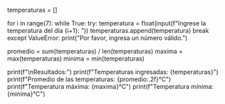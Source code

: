 temperaturas = []

for i in range(7):
    while True:
        try:
            temperatura = float(input(f"Ingrese la temperatura del día {i+1}: "))
            temperaturas.append(temperatura)
            break
        except ValueError:
            print("Por favor, ingresa un número válido.")

promedio = sum(temperaturas) / len(temperaturas)
maxima = max(temperaturas)
minima = min(temperaturas)

print(f"\nResultados:")
print(f"Temperaturas ingresadas: {temperaturas}")
print(f"Promedio de las temperaturas: {promedio:.2f}°C")
print(f"Temperatura máxima: {maxima}°C")
print(f"Temperatura mínima: {minima}°C")
